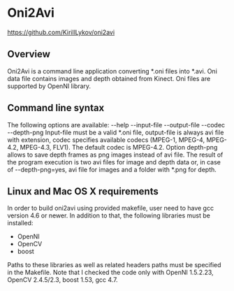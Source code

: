 Oni2Avi
============================

https://github.com/KirillLykov/oni2avi

Overview
--------

Oni2Avi is a command line application converting *.oni files into *.avi.
Oni data file contains images and depth obtained from Kinect. Oni files 
are supported by OpenNI library.

Command line syntax
--------------------------

The following options are available:
--help
--input-file
--output-file
--codec
--depth-png
Input-file must be a valid *.oni file, output-file is always avi file with extension,
codec specifies available codecs (MPEG-1, MPEG-4, MPEG-4.2, MPEG-4.3, FLV1). The default
codec is MPEG-4.2. Option depth-png allows to save depth frames as png images instead of avi file.
The result of the program execution is two avi files for image and depth data 
or, in case of --depth-png=yes, avi file for images and a folder with *.png for depth.

Linux and Mac OS X requirements
--------------------------

In order to build oni2avi using provided makefile, user need to have gcc version 4.6 or newer.
In addition to that, the following libraries must be installed:
* OpenNI
* OpenCV
* boost

Paths to these libraries as well as related headers paths must be specified in the Makefile. 
Note that I checked the code only with OpenNI 1.5.2.23, OpenCV 2.4.5/2.3, boost 1.53, gcc 4.7.
